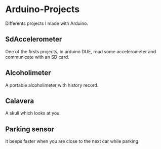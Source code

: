 # Arduino-Projects
Differents projects I made with Arduino.


## SdAccelerometer
One of the firsts projects, in arduino DUE, read some accelerometer and communicate with an SD card.

## Alcoholimeter
A portable alcoholimeter with history record.

## Calavera
A skull which looks at you.

## Parking sensor
It beeps faster when you are close to the next car while parking.
